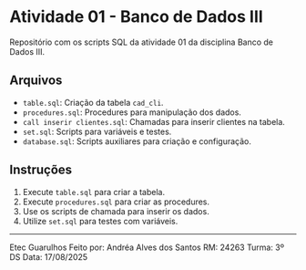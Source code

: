 # Atividade 01 - Banco de Dados III

Repositório com os scripts SQL da atividade 01 da disciplina Banco de Dados III.

## Arquivos

- `table.sql`: Criação da tabela `cad_cli`.
- `procedures.sql`: Procedures para manipulação dos dados.
- `call inserir clientes.sql`: Chamadas para inserir clientes na tabela.
- `set.sql`: Scripts para variáveis e testes.
- `database.sql`: Scripts auxiliares para criação e configuração.

## Instruções

1. Execute `table.sql` para criar a tabela.
2. Execute `procedures.sql` para criar as procedures.
3. Use os scripts de chamada para inserir os dados.
4. Utilize `set.sql` para testes com variáveis.

---
Etec Guarulhos
Feito por: Andréa Alves dos Santos
RM: 24263
Turma: 3º DS
Data: 17/08/2025

